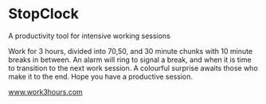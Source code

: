 StopClock
=========

A productivity tool for intensive working sessions

Work for 3 hours, divided into 70,50, and 30 minute chunks with 10 minute breaks in between. An alarm will ring to signal a break, and when it is time to transition to the next work session. A colourful surprise awaits those who make it to the end. Hope you have a productive session.

www.work3hours.com
